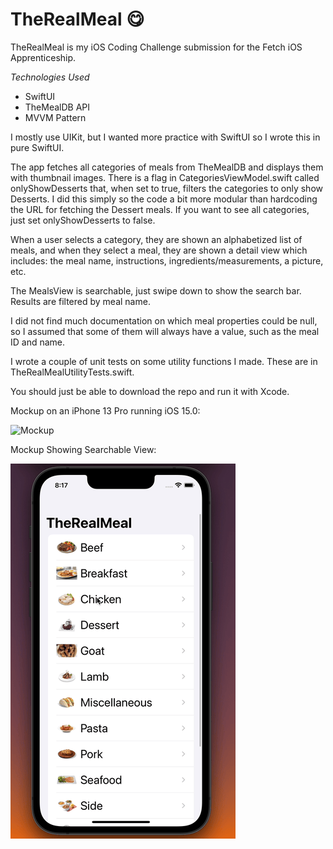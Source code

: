 # TheRealMeal :yum:

TheRealMeal is my iOS Coding Challenge submission for the Fetch iOS Apprenticeship.

*Technologies Used*
- SwiftUI
- TheMealDB API
- MVVM Pattern

I mostly use UIKit, but I wanted more practice with SwiftUI so I wrote this in pure SwiftUI.

The app fetches all categories of meals from TheMealDB and displays them with thumbnail images. There is a flag in CategoriesViewModel.swift called onlyShowDesserts that, when set to true, filters the categories to only show Desserts. I did this simply so the code a bit more modular than hardcoding the URL for fetching the Dessert meals. If you want to see all categories, just set onlyShowDesserts to false.

When a user selects a category, they are shown an alphabetized list of meals, and when they select a meal, they are shown a detail view which includes: the meal name, instructions, ingredients/measurements, a picture, etc.

The MealsView is searchable, just swipe down to show the search bar. Results are filtered by meal name.

I did not find much documentation on which meal properties could be null, so I assumed that some of them will always have a value, such as the meal ID and name.

I wrote a couple of unit tests on some utility functions I made. These are in TheRealMealUtilityTests.swift.

You should just be able to download the repo and run it with Xcode.

Mockup on an iPhone 13 Pro running iOS 15.0:

![Mockup](https://github.com/achi113s/TheRealMeal/blob/main/ReadmeResources/mockupRecording.gif)

Mockup Showing Searchable View:

![Searchable](https://github.com/achi113s/TheRealMeal/blob/main/ReadmeResources/searchable.gif)

